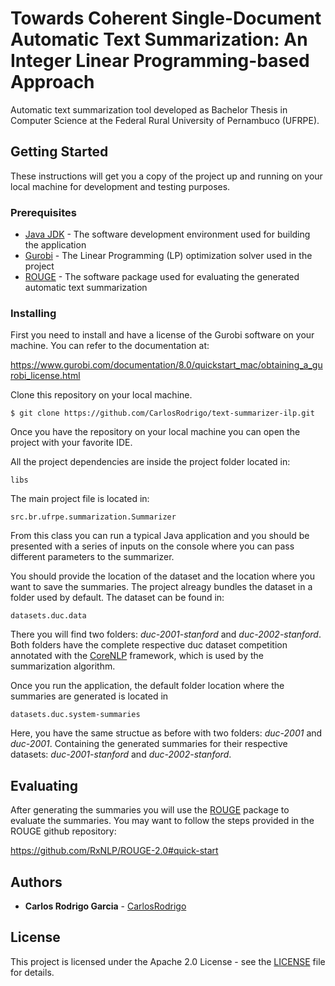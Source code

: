 # Towards Coherent Single-Document Automatic Text Summarization: An Integer Linear Programming-based Approach

Automatic text summarization tool developed as Bachelor Thesis in Computer Science at the Federal Rural University of Pernambuco (UFRPE).

## Getting Started

These instructions will get you a copy of the project up and running on your local machine for development and testing purposes.

### Prerequisites

* [Java JDK](http://www.oracle.com/technetwork/java/javase/downloads/index.html) - The software development environment used for building the application
* [Gurobi](http://www.gurobi.com/downloads/download-center) - The Linear Programming (LP) optimization solver used in the project
* [ROUGE](https://github.com/RxNLP/ROUGE-2.0) - The software package used for evaluating the generated automatic text summarization

### Installing

First you need to install and have a license of the Gurobi software on your machine.
You can refer to the documentation at:

https://www.gurobi.com/documentation/8.0/quickstart_mac/obtaining_a_gurobi_license.html

Clone this repository on your local machine.

```
$ git clone https://github.com/CarlosRodrigo/text-summarizer-ilp.git
```

Once you have the repository on your local machine you can open the project with your favorite IDE.

All the project dependencies are inside the project folder located in:

```
libs
```

The main project file is located in:

```
src.br.ufrpe.summarization.Summarizer
```

From this class you can run a typical Java application and you should be presented with a series of inputs on the console where you can pass different parameters to the summarizer.

You should provide the location of the dataset and the location where you want to save the summaries. The project alreagy bundles the dataset in a folder used by default. The dataset can be found in:

```
datasets.duc.data
```

There you will find two folders: *duc-2001-stanford* and *duc-2002-stanford*. Both folders have the complete respective duc dataset competition annotated with the [CoreNLP](https://stanfordnlp.github.io/CoreNLP/) framework, which is used by the summarization algorithm.

Once you run the application, the default folder location where the summaries are generated is located in

```
datasets.duc.system-summaries
```

Here, you have the same structue as before with two folders: *duc-2001* and *duc-2001*. Containing the generated summaries for their respective datasets: *duc-2001-stanford* and *duc-2002-stanford*.

## Evaluating

After generating the summaries you will use the [ROUGE](https://github.com/RxNLP/ROUGE-2.0) package to evaluate the summaries. You may want to follow the steps provided in the ROUGE github repository:

https://github.com/RxNLP/ROUGE-2.0#quick-start

## Authors

* **Carlos Rodrigo Garcia** - [CarlosRodrigo](https://github.com/CarlosRodrigo)

## License

This project is licensed under the Apache 2.0 License - see the [LICENSE](LICENSE) file for details.
